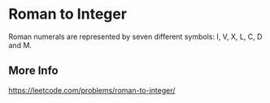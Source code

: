 # Roman to Integer

Roman numerals are represented by seven different symbols: I, V, X, L, C, D and M.

## More Info

<https://leetcode.com/problems/roman-to-integer/>
